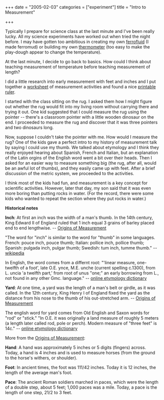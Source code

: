 +++
date = "2005-02-03"
categories = ["experiment"]
title = "Intro to Measurement"

+++


Typically I prepare for science class at the last minute and I've been really lucky. All my science experiments have worked out when tried the night before. I may have gotten too ambitious in creating my own [ferrofluid](http://www.pulse8.i8.com/indexmag.html) (I made ferromud) or building my own [thermometer](http://www.energyquest.ca.gov/projects/thermometer.html) (too easy to make the play-dough appear to change the temperature).

At the last minute, I decide to go back to basics. How could I think about teaching measurement of temperature before teaching measurement of length?

I did a little research into early measurement with feet and inches and I put together a [worksheet](/worksheets/inches-and-feet.doc) of measurement activities and found a nice [printable ruler](http://www.vendian.org/mncharity/dir3/paper_rulers/).

I started with the class sitting on the rug. I asked them how I might figure out whether the rug would fit into my living room without carrying there and trying it out. One kid suggested that I could measure the rug using the pointer -- there's a classroom pointer with a little wooden dinosaur on the end. I proceeded to measure the rug and discover that it was three pointers and two dinosaurs long.

Now, suppose I couldn't take the pointer with me. How would I measure the rug? One of the kids gave a perfect intro to my history of measurement talk by saying I could use my thumb. We talked about etymology and I think they really enjoyed hearing about Spanish, French and Italian, but an explanation of the Latin orgins of the English word went a bit over their heads. Then I asked for an easier way to measure something big (the rug, after all, would be an awful lot of thumbs), and they easily came up with feet. After a brief discussion of the metric system, we proceeded to the activities.

I think most of the kids had fun, and measurement is a key concept for scientific activities. However, later that day, my son said that it was even more boring than putting rocks in water. (For the record, there were some kids who wanted to repeat the section where they put rocks in water.)

**Historical notes**

**Inch**: At first an inch was the width of a man's thumb. In the 14th century, King Edward II of England ruled that 1 inch equal 3 grains of barley placed end to end lengthwise. -- [Origins of Measurement](http://www.factmonster.com/ipka/A0769529.html)

"The word for "inch" is similar to the word for "thumb" in some languages. French: pouce inch, pouce thumb; Italian: pollice inch, pollice thumb; Spanish: pulgada inch, pulgar thumb; Swedish: tum inch, tumme thumb." -- [wikipedia](http://en.wikipedia.org/wiki/Inch)

In English, the word comes from a differnt root: "'linear measure, one-twelfth of a foot', late O.E. ynce, M.E. unche (current spelling c.1300), from L. uncia 'a twelfth part,' from root of unus "one;" an early borrowing from L., not found in any other Gmc. language." -- [online etymology dictionary](http://www.etymonline.com/index.php?search=inch&searchmode=none)

**Yard**: At one time, a yard was the length of a man's belt or girdle, as it was called. In the 12th century, King Henry I of England fixed the yard as the distance from his nose to the thumb of his out-stretched arm. -- [Origins of Measurement](http://www.factmonster.com/ipka/A0769529.html)

The english word for yard comes from Old English and Saxon words for "rod" or "stick." "In O.E. it was originally a land measure of roughly 5 meters (a length later called rod, pole or perch). Modern measure of "three feet" is 14c." -- [online etymology dictionary](http://www.etymonline.com/index.php?search=inch&searchmode=none)

More from the [Origins of Measurement](http://www.factmonster.com/ipka/A0769529.html):

**Hand**: A hand was approximately 5 inches or 5 digits (fingers) across. Today, a hand is 4 inches and is used to measure horses (from the ground to the horse's withers, or shoulder).

**Foot**: In ancient times, the foot was 111/42 inches. Today it is 12 inches, the length of the average man's foot.

**Pace**: The ancient Roman soldiers marched in paces, which were the length of a double step, about 5 feet; 1,000 paces was a mile. Today, a pace is the length of one step, 21/2 to 3 feet.
